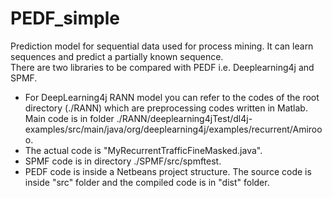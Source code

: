 # PEDF_simple
Prediction model for sequential data used for process mining. It can learn sequences and predict a partially known sequence.  
There are two libraries to be compared with PEDF i.e. Deeplearning4j and SPMF.  
 * For DeepLearning4j RANN model you can refer to the codes of the root directory (./RANN) which are preprocessing codes written in Matlab. Main code is in folder ./RANN/deeplearning4jTest/dl4j-examples/src/main/java/org/deeplearning4j/examples/recurrent/Amirooo.  
 * The actual code is "MyRecurrentTrafficFineMasked.java".  
 * SPMF code is in directory ./SPMF/src/spmftest.  
 * PEDF code is inside a Netbeans project structure. The source code is inside "src" folder and the compiled code is in "dist" folder.  
